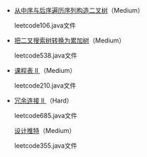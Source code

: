- [从中序与后序遍历序列构造二叉树](https://leetcode-cn.com/problems/construct-binary-tree-from-inorder-and-postorder-traversal/)（Medium）

  leetcode106.java文件

- [把二叉搜索树转换为累加树](https://leetcode-cn.com/problems/convert-bst-to-greater-tree/)（Medium）

  leetcode538.java文件

- [课程表 II ](https://leetcode-cn.com/problems/course-schedule-ii/)（Medium）

  leetcode210.java文件

- [冗余连接 II ](https://leetcode-cn.com/problems/redundant-connection-ii/)（Hard）

  leetcode685.java文件
  
  [设计推特](https://leetcode-cn.com/problems/design-twitter/)（Medium）
  
  leetcode355.java文件